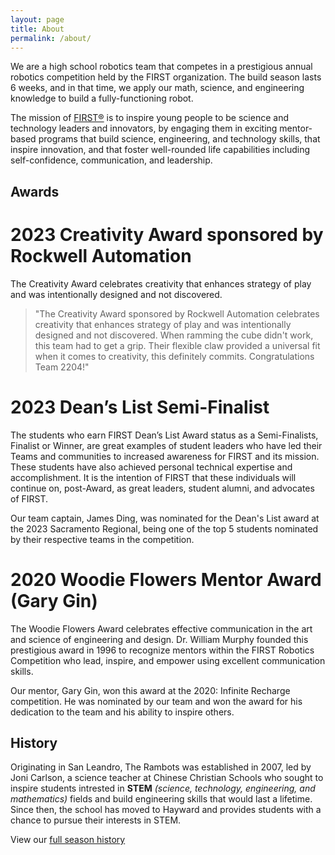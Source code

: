 ```yaml
---
layout: page
title: About
permalink: /about/
---
```


We are a high school robotics team that competes in a prestigious annual robotics competition held by the FIRST
organization. The build season lasts 6 weeks, and in that time, we apply our math, science, and engineering knowledge to build a fully-functioning robot.

The mission of [FIRST®][first] is to inspire young people to be science and technology leaders and innovators, by engaging them in exciting mentor-based programs that build science, engineering, and technology skills, that inspire innovation, and that foster well-rounded life capabilities including self-confidence, communication, and leadership.

## Awards

# 2023 Creativity Award sponsored by Rockwell Automation

The Creativity Award celebrates creativity that enhances strategy of play and was intentionally designed and not discovered.

> "The Creativity Award sponsored by Rockwell Automation celebrates creativity that enhances strategy of play and was intentionally designed and not discovered. When ramming the cube didn't work, this team had to get a grip. Their flexible claw provided a universal fit when it comes to creativity, this definitely commits. Congratulations Team 2204!"

# 2023 Dean’s List Semi-Finalist

The students who earn FIRST Dean’s List Award status as a Semi-Finalists, Finalist or Winner, are great examples of student leaders who have led their Teams and communities to increased awareness for FIRST and its mission. These students have also achieved personal technical expertise and accomplishment. It is the intention of FIRST that these individuals will continue on, post-Award, as great leaders, student alumni, and advocates of FIRST.

Our team captain, James Ding, was nominated for the Dean's List award at the 2023 Sacramento Regional, being one of the top 5 students nominated by their respective teams in the competition.

# 2020 Woodie Flowers Mentor Award (Gary Gin)

The Woodie Flowers Award celebrates effective communication in the art and science of engineering and design. Dr. William Murphy founded this prestigious award in 1996 to recognize mentors within the FIRST Robotics Competition who lead, inspire, and empower using excellent communication skills.

Our mentor, Gary Gin, won this award at the 2020: Infinite Recharge competition. He was nominated by our team and won the award for his dedication to the team and his ability to inspire others.

## History

Originating in San Leandro, The Rambots was established in 2007, led by Joni Carlson, a science teacher at Chinese Christian Schools who sought to inspire students intrested in **STEM** _(science, technology, engineering, and mathematics)_ fields and build engineering skills that would last a lifetime. Since then, the school has moved to Hayward and provides students with a chance to pursue their interests in STEM.

View our [full season history](/about/season-history)

[first]: /about/first
[join]: /join
